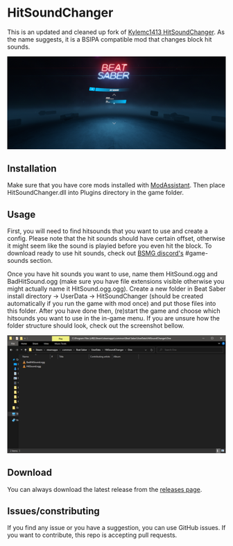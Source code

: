 # HitSoundChanger
This is an updated and cleaned up fork of [Kylemc1413 HitSoundChanger](https://github.com/Kylemc1413/HitSoundChanger). As the name suggests, it is a BSIPA compatible mod that changes block hit sounds. 

![screenshot](screenshot.png)

## Installation
Make sure that you have core mods installed with [ModAssistant](https://github.com/Assistant/ModAssistant). Then place HitSoundChanger.dll into Plugins directory in the game folder.

## Usage
First, you will need to find hitsounds that you want to use and create a config. Please note that the hit sounds should have certain offset, otherwise it might seem like the sound is playied before you even hit the block. To download ready to use hit sounds, check out [BSMG discord's](https://discord.gg/beatsabermods) #game-sounds section.

Once you have hit sounds you want to use, name them HitSound.ogg and BadHitSound.ogg (make sure you have file extensions visible otherwise you might actually name it HitSound.ogg.ogg). Create a new folder in Beat Saber install directory -> UserData -> HitSoundChanger (should be created automatically if you run the game with mod once) and put those files into this folder. After you have done then, (re)start the game and choose which hitsounds you want to use in the in-game menu. If you are unsure how the folder structure should look, check out the screenshot bellow.

![folder](folder.png)

## Download
You can always download the latest release from the [releases page](https://github.com/SamuelTulach/HitSoundChanger/releases).

## Issues/constributing
If you find any issue or you have a suggestion, you can use GitHub issues. If you want to contribute, this repo is accepting pull requests.